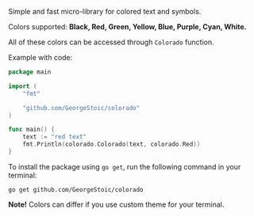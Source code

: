Simple and fast micro-library for colored text and symbols.

Colors supported: <strong>Black, Red, Green, Yellow, Blue, Purple, Cyan, White.</strong>

All of these colors can be accessed through `Colorado` function.

Example with code: 

```go
package main

import (
	"fmt"

	"github.com/GeorgeStoic/colorado"
)

func main() {
	text := "red text"
	fmt.Println(colorado.Colorado(text, colorado.Red))
}

```
To install the package using `go get`, run the following command in your terminal:

``go get github.com/GeorgeStoic/colorado``

<strong>Note!</strong> Colors can differ if you use custom theme for your terminal.

